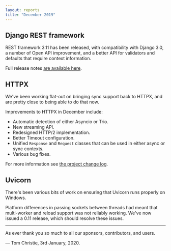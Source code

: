 ```yaml
---
layout: reports
title: "December 2019"
---
```


## Django REST framework

REST framework 3.11 has been released, with compatibility with Django 3.0,
a number of Open API improvement, and a better API for validators and defaults
that require context information.

Full release notes [are available here](https://www.django-rest-framework.org/community/3.11-announcement/).

## HTTPX

We've been working flat-out on bringing sync support back to HTTPX, and are pretty close to being able to do that now.

Improvements to HTTPX in December include:

* Automatic detection of either Asyncio or Trio.
* New streaming API.
* Redesigned HTTP/2 implementation.
* Better Timeout configuration.
* Unified `Response` and `Request` classes that can be used in either async or sync contexts.
* Various bug fixes.

For more information see [the project change log](https://github.com/encode/httpx/blob/master/CHANGELOG.md).

## Uvicorn

There's been various bits of work on ensuring that Uvicorn runs properly on Windows.

Platform differences in passing sockets between threads had meant that multi-worker and reload support was not reliably working. We've now issued a 0.11 release, which should resolve these issues.

---

As ever thank you so much to all our sponsors, contributors, and users.

&mdash; Tom Christie, 3rd January, 2020.
